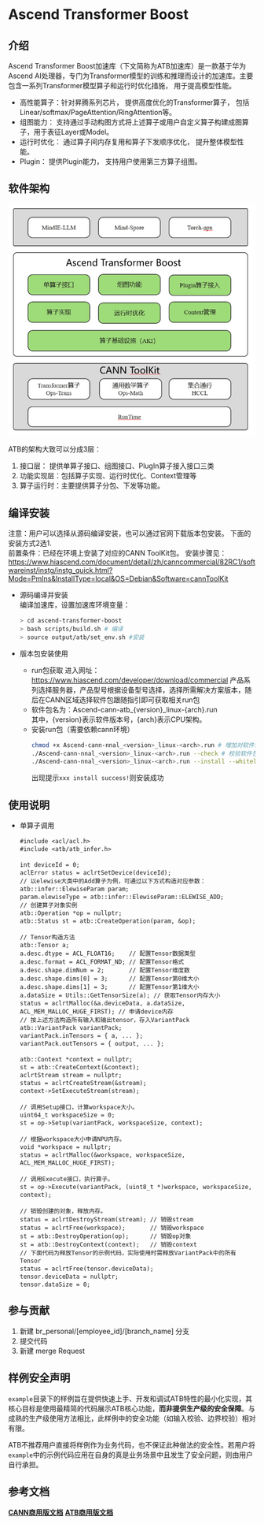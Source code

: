 # Ascend Transformer Boost

## 介绍
Ascend Transformer Boost加速库（下文简称为ATB加速库）是一款基于华为Ascend AI处理器，专门为Transformer模型的训练和推理而设计的加速库。主要包含一系列Transformer模型算子和运行时优化措施， 用于提高模型性能。

- 高性能算子：针对昇腾系列芯片， 提供高度优化的Transformer算子， 包括Linear/softmax/PageAttention/RingAttention等。
- 组图能力： 支持通过手动构图方式将上述算子或用户自定义算子构建成图算子，用于表征Layer或Model。
- 运行时优化： 通过算子间内存复用和算子下发顺序优化， 提升整体模型性能。
- Plugin： 提供Plugin能力， 支持用户使用第三方算子组图。


## 软件架构

![输入图片说明](docs/media/image.png)


ATB的架构大致可以分成3层：
1. 接口层： 提供单算子接口、组图接口、PlugIn算子接入接口三类
2. 功能实现层：包括算子实现、运行时优化、Context管理等
3. 算子运行时：主要提供算子分包、下发等功能。

## 编译安装
   注意：用户可以选择从源码编译安装，也可以通过官网下载版本包安装。 下面的安装方式2选1.<br>
   前置条件：已经在环境上安装了对应的CANN ToolKit包。 安装步骤见：https://www.hiascend.com/document/detail/zh/canncommercial/82RC1/softwareinst/instg/instg_quick.html?Mode=PmIns&InstallType=local&OS=Debian&Software=cannToolKit

 - 源码编译并安装<br>
    编译加速库，设置加速库环境变量：
    ```sh
    > cd ascend-transformer-boost
    > bash scripts/build.sh # 编译
    > source output/atb/set_env.sh #安装
    ```

 - 版本包安装使用<br>
    - run包获取
      进入网址：https://www.hiascend.com/developer/download/commercial
      产品系列选择服务器，产品型号根据设备型号选择，选择所需解决方案版本，随后在CANN区域选择软件包跟随指引即可获取相关run包
    - 软件包名为：Ascend-cann-atb_{version}_linux-{arch}.run <br>
    其中，{version}表示软件版本号，{arch}表示CPU架构。
    - 安装run包（需要依赖cann环境）
        ```sh
        chmod +x Ascend-cann-nnal_<version>_linux-<arch>.run # 增加对软件包的可执行权限
        ./Ascend-cann-nnal_<version>_linux-<arch>.run --check # 校验软件包安装文件的一致性和完整性
        ./Ascend-cann-nnal_<version>_linux-<arch>.run --install --whitelist=atb # 安装软件，可使用--help查询相关安装选项
        ```
        出现提示`xxx install success!`则安装成功

## 使用说明
- 单算子调用
    ```
    #include <acl/acl.h>
    #include <atb/atb_infer.h>
    
    int deviceId = 0;
    aclError status = aclrtSetDevice(deviceId);
    // 以elewise大类中的Add算子为例，可通过以下方式构造对应参数：
    atb::infer::ElewiseParam param;
    param.elewiseType = atb::infer::ElewiseParam::ELEWISE_ADD;
    // 创建算子对象实例
    atb::Operation *op = nullptr;
    atb::Status st = atb::CreateOperation(param, &op);
    
    // Tensor构造方法
    atb::Tensor a;
    a.desc.dtype = ACL_FLOAT16;    // 配置Tensor数据类型
    a.desc.format = ACL_FORMAT_ND; // 配置Tensor格式
    a.desc.shape.dimNum = 2;       // 配置Tensor维度数
    a.desc.shape.dims[0] = 3;      // 配置Tensor第0维大小
    a.desc.shape.dims[1] = 3;      // 配置Tensor第1维大小
    a.dataSize = Utils::GetTensorSize(a); // 获取Tensor内存大小
    status = aclrtMalloc(&a.deviceData, a.dataSize, ACL_MEM_MALLOC_HUGE_FIRST); // 申请device内存
    // 按上述方法构造所有输入和输出tensor，存入VariantPack
    atb::VariantPack variantPack;
    variantPack.inTensors = { a, ... };
    variantPack.outTensors = { output, ... };
    
    atb::Context *context = nullptr;
    st = atb::CreateContext(&context);
    aclrtStream stream = nullptr;
    status = aclrtCreateStream(&stream);
    context->SetExecuteStream(stream);
    
    // 调用Setup接口，计算workspace大小。
    uint64_t workspaceSize = 0;
    st = op->Setup(variantPack, workspaceSize, context);
    
    // 根据workspace大小申请NPU内存。
    void *workspace = nullptr;
    status = aclrtMalloc(&workspace, workspaceSize, ACL_MEM_MALLOC_HUGE_FIRST);
    
    // 调用Execute接口，执行算子。
    st = op->Execute(variantPack, (uint8_t *)workspace, workspaceSize, context);
    
    // 销毁创建的对象，释放内存。
    status = aclrtDestroyStream(stream); // 销毁stream
    status = aclrtFree(workspace);       // 销毁workspace
    st = atb::DestroyOperation(op);      // 销毁op对象
    st = atb::DestroyContext(context);   // 销毁context
    // 下面代码为释放Tensor的示例代码，实际使用时需释放VariantPack中的所有Tensor
    status = aclrtFree(tensor.deviceData);
    tensor.deviceData = nullptr;
    tensor.dataSize = 0;
    
    ```

## 参与贡献
 
1.  新建 br_personal/[employee_id]/[branch_name] 分支
2.  提交代码
3.  新建 merge Request

## 样例安全声明
`example`目录下的样例旨在提供快速上手、开发和调试ATB特性的最小化实现，其核心目标是使用最精简的代码展示ATB核心功能，**而非提供生产级的安全保障**。与成熟的生产级使用方法相比，此样例中的安全功能（如输入校验、边界校验）相对有限。

ATB不推荐用户直接将样例作为业务代码，也不保证此种做法的安全性。若用户将`example`中的示例代码应用在自身的真是业务场景中且发生了安全问题，则由用户自行承担。

## 参考文档
**[CANN商用版文档](https://www.hiascend.com/document/detail/zh/canncommercial/80RC2/quickstart/quickstart/quickstart_18_0001.html)**
**[ATB商用版文档](https://www.hiascend.com/document/detail/zh/canncommercial/80RC2/developmentguide/acce/ascendtb/ascendtb_0001.html)**